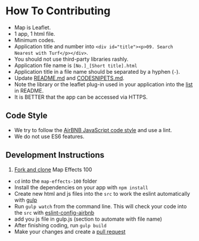 # How To Contributing

* Map is Leaflet.
* 1 app, 1 html file.
* Minimum codes.
* Application title and number into `<div id="title"><p>09. Search Nearest with Turf</p></div>`.
* You should not use third-party libraries rashly.
* Application file name is `[No.]_[Short title].html`
* Application title in a file name should be separated by a hyphen (`-`).
* Update [README.md](https://github.com/muxlab/map-effects-100/blob/gh-pages/README.md) and [CODESNIPETS.md](https://github.com/muxlab/map-effects-100/blob/gh-pages/CODESNIPETS.md).
* Note the library or the leaflet plug-in used in your application into the [list](https://github.com/muxlab/map-effects-100#library--leaflet-plugin) in README.
* It is BETTER that the app can be accessed via HTTPS.

## Code Style

* We try to follow the [AirBNB JavaScript code style](https://github.com/airbnb/javascript/tree/master/es5) and use a lint.
* We do not use ES6 features.

## Development Instructions

1. [Fork and clone](https://help.github.com/articles/fork-a-repo) Map Effects 100
* `cd` into the `map-effects-100` folder
* Install the dependencies on your app with `npm install`
* Create new html and js files into the `src` to work the eslint automatically with [gulp](https://github.com/muxlab/map-effects-100/blob/gh-pages/gulpfile.js)
* Run `gulp watch` from the command line. This will check your code into the `src` with [eslint-config-airbnb](https://www.npmjs.com/package/eslint-config-airbnb)
* add you js file in gulp.js (section to automate with file name)
* After finishing coding, run `gulp build`
* Make your changes and create a [pull request](https://help.github.com/articles/creating-a-pull-request)
